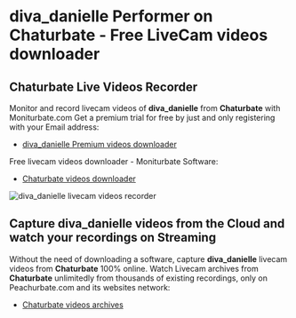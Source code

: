 # diva_danielle Performer on Chaturbate - Free LiveCam videos downloader

## Chaturbate Live Videos Recorder

Monitor and record livecam videos of **diva_danielle** from **Chaturbate** with Moniturbate.com
Get a premium trial for free by just and only registering with your Email address:
* [diva_danielle Premium videos downloader](https://moniturbate.com/request-demo-licence-key.html)

Free livecam videos downloader - Moniturbate Software:
* [Chaturbate videos downloader](https://moniturbate.com/moniturbate-download-software.html)

![diva_danielle livecam videos recorder](https://peachurnet.com/templates/moniturbate-software.png)


## Capture diva_danielle videos from the Cloud and watch your recordings on Streaming

Without the need of downloading a software, capture **diva_danielle** livecam videos from **Chaturbate** 100% online.
Watch Livecam archives from **Chaturbate** unlimitedly from thousands of existing recordings, only on Peachurbate.com and its websites network:
* [Chaturbate videos archives](https://peachurnet.com/)